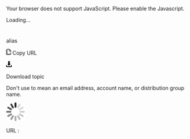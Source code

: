 Your browser does not support JavaScript. Please enable the Javascript.

Loading...

# 

alias

![Copy URL](media/alias/Copy.png)
Copy URL

![Download](media/alias/Download.png)

Download topic

Don't use to mean an email address, account name, or distribution group name.

![In progress](media/alias/activity-large.gif)

URL :
